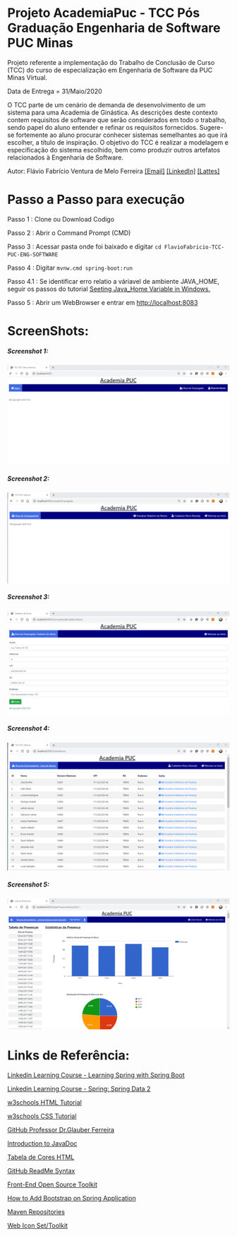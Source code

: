 # Projeto AcademiaPuc - TCC Pós Graduação Engenharia de Software PUC Minas

Projeto referente a implementação do Trabalho de Conclusão de Curso (TCC) 
do curso de especialização em  Engenharia de Software da PUC Minas Virtual. 
 
Data de Entrega = 31/Maio/2020
 
O TCC parte de um cenário de demanda de desenvolvimento de um sistema para
uma Academia de Ginástica. As descrições deste contexto contem requisitos
de software que serão considerados em todo o trabalho, sendo papel do aluno
entender e refinar os requisitos fornecidos. Sugere-se fortemente ao aluno 
procurar conhecer sistemas semelhantes ao que irá escolher, a título de 
inspiração. O objetivo do TCC é realizar a modelagem e especificação do 
sistema escolhido, bem como produzir outros artefatos relacionados à 
Engenharia de Software.
 
Autor: Flávio Fabrício Ventura de Melo Ferreira [[Email]](mailto:flaviofabricio@gmail.com)  [[LinkedIn]](https://www.linkedin.com/in/flaviofabricioferreira) [[Lattes]](http://lattes.cnpq.br/3613833986194000)    


# Passo a Passo para execução

Passo 1 : Clone ou Download Codigo

Passo 2 : Abrir o Command Prompt (CMD)

Passo 3 : Acessar pasta onde foi baixado e digitar `cd FlavioFabricio-TCC-PUC-ENG-SOFTWARE`

Passo 4 : Digitar `mvnw.cmd spring-boot:run`

Passo 4.1 : Se identificar erro relatio a váriavel de ambiente JAVA_HOME, seguir os passos do tutorial [Seeting Java_Home Variable in Windows.](https://confluence.atlassian.com/doc/setting-the-java_home-variable-in-windows-8895.html)

Passo 5 : Abrir um WebBrowser e entrar em [http://localhost:8083](http://localhost:8083)

# ScreenShots: 

##### Screenshot 1:

![Screenshot 1](https://github.com/flaviofabricioferreira/TCC_PUC_Eng_Software_AcademiaPuc_FF/blob/master/docs/screenshots/screenshot1.png)

##### Screenshot 2:

![Screenshot 2](https://github.com/flaviofabricioferreira/TCC_PUC_Eng_Software_AcademiaPuc_FF/blob/master/docs/screenshots/screenshot2.png)

##### Screenshot 3:

![Screenshot 3](https://github.com/flaviofabricioferreira/TCC_PUC_Eng_Software_AcademiaPuc_FF/blob/master/docs/screenshots/screenshot3.png)

##### Screenshot 4:

![Screenshot 4](https://github.com/flaviofabricioferreira/TCC_PUC_Eng_Software_AcademiaPuc_FF/blob/master/docs/screenshots/screenshot4.png)

##### Screenshot 5:

![Screenshot 5](https://github.com/flaviofabricioferreira/TCC_PUC_Eng_Software_AcademiaPuc_FF/blob/master/docs/screenshots/screenshot5.png)


# Links de Referência: 

[Linkedin Learning Course - Learning Spring with Spring Boot](https://www.linkedin.com/learning/learning-spring-with-spring-boot-2/learn-rapid-development-with-spring-boot)

[Linkedin Learning Course - Spring: Spring Data 2](https://www.linkedin.com/learning/spring-spring-data-2/welcome)

[w3schools HTML Tutorial](https://www.w3schools.com/html/)

[w3schools CSS Tutorial](https://www.w3schools.com/css/)

[GitHub Professor Dr.Glauber Ferreira](https://github.com/glauberferreira/ifal-ensino/tree/master/spring)

[Introduction to JavaDoc](https://www.baeldung.com/javadoc)

[Tabela de Cores HTML](https://celke.com.br/artigo/tabela-de-cores-html-nome-hexadecimal-rgb)

[GitHub ReadMe Syntax](https://help.github.com/en/github/writing-on-github/basic-writing-and-formatting-syntax)

[Front-End Open Source Toolkit](https://getbootstrap.com/)

[How to Add Bootstrap on Spring Application](https://meet.google.com/linkredirect?authuser=0&dest=https%3A%2F%2Fwww.baeldung.com%2Fmaven-webjars)

[Maven Repositories](https://mvnrepository.com/)

[Web Icon Set/Toolkit](https://fontawesome.com/)



